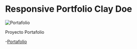 # Responsive Portfolio Clay Doe

![Portafolio ](./images/portafolio.jpg)

Proyecto Portafolio

-[Portafolio ](https://jhonpe.github.io/portfolio-clay)